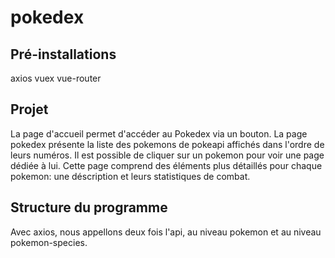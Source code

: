 # pokedex

## Pré-installations

axios
vuex
vue-router

## Projet

La page d'accueil permet d'accéder au Pokedex via un bouton. La page pokedex présente la liste des pokemons de pokeapi affichés dans l'ordre de leurs numéros. Il est possible de cliquer sur un pokemon pour voir une page dédiée à lui. Cette page comprend des éléments plus détaillés pour chaque pokemon: une déscription et leurs statistiques de combat.

## Structure du programme

Avec axios, nous appellons deux fois l'api, au niveau pokemon et au niveau pokemon-species.

